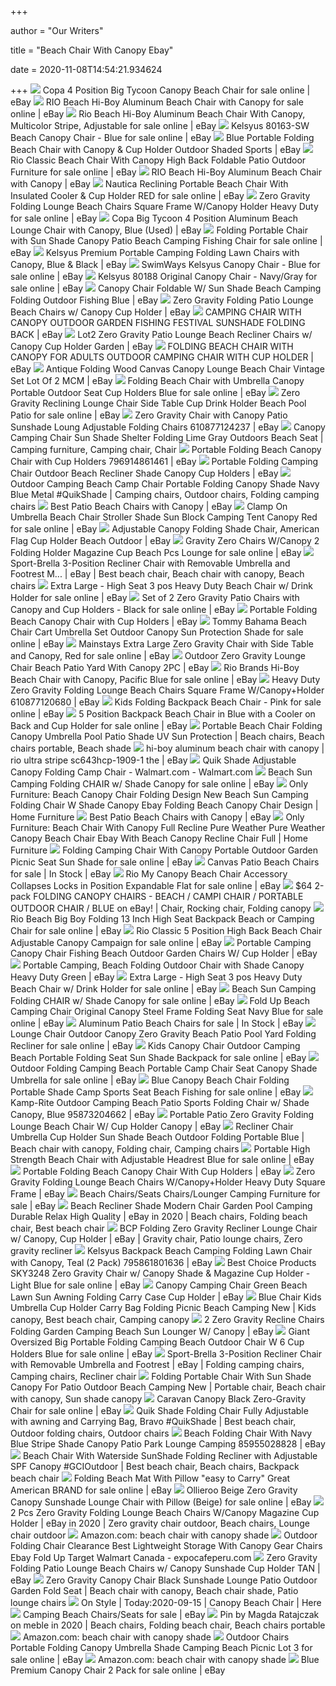 +++
        
author = "Our Writers"
        
title = "Beach Chair With Canopy Ebay"
        
date = 2020-11-08T14:54:21.934624
        
+++
[ ![](https://i.ebayimg.com/images/g/DtQAAOSwbR9e58Pk/s-l640.jpg)](https://i.ebayimg.com/images/g/DtQAAOSwbR9e58Pk/s-l640.jpg) Copa 4 Position Big Tycoon Canopy Beach Chair for sale online | eBay
[ ![](https://i.ebayimg.com/images/g/8X8AAOSwgaZen1Lm/s-l640.jpg)](https://i.ebayimg.com/images/g/8X8AAOSwgaZen1Lm/s-l640.jpg) RIO Beach Hi-Boy Aluminum Beach Chair with Canopy for sale online | eBay
[ ![](https://i.ebayimg.com/images/g/IigAAOSwbsta-wb8/s-l640.jpg)](https://i.ebayimg.com/images/g/IigAAOSwbsta-wb8/s-l640.jpg) Rio Beach Hi-Boy Aluminum Beach Chair With Canopy, Multicolor Stripe,  Adjustable for sale online | eBay
[ ![](https://i.ebayimg.com/images/g/SlQAAOSwdJlfV54l/s-l640.jpg)](https://i.ebayimg.com/images/g/SlQAAOSwdJlfV54l/s-l640.jpg) Kelsyus 80163-SW Beach Canopy Chair - Blue for sale online | eBay
[ ![](https://i.ebayimg.com/images/g/ZtYAAOSwhEtez~PZ/s-l300.jpg)](https://i.ebayimg.com/images/g/ZtYAAOSwhEtez~PZ/s-l300.jpg) Blue Portable Folding Beach Chair with Canopy & Cup Holder Outdoor Shaded  Sports | eBay
[ ![](https://i.ebayimg.com/00/s/NTgwWDU4MA==/z/YJYAAOSw36tdRHiH/$_57.JPG?set_id=8800005007)](https://i.ebayimg.com/00/s/NTgwWDU4MA==/z/YJYAAOSw36tdRHiH/$_57.JPG?set_id=8800005007) Rio Classic Beach Chair With Canopy High Back Foldable Patio Outdoor  Furniture for sale online | eBay
[ ![](https://i.ebayimg.com/images/g/xCYAAOSwLOlfdtJW/s-l300.png)](https://i.ebayimg.com/images/g/xCYAAOSwLOlfdtJW/s-l300.png) RIO Beach Hi-Boy Aluminum Beach Chair with Canopy | eBay
[ ![](https://i.ebayimg.com/images/g/Ms8AAOSw0otfH~Sb/s-l640.png)](https://i.ebayimg.com/images/g/Ms8AAOSw0otfH~Sb/s-l640.png) Nautica Reclining Portable Beach Chair With Insulated Cooler & Cup Holder  RED for sale online | eBay
[ ![](https://i.ebayimg.com/images/g/JEkAAOSwPf5fPyx7/s-l640.jpg)](https://i.ebayimg.com/images/g/JEkAAOSwPf5fPyx7/s-l640.jpg) Zero Gravity Folding Lounge Beach Chairs Square Frame W/Canopy Holder Heavy  Duty for sale online | eBay
[ ![](https://i.ebayimg.com/images/g/FKoAAOSwqjBe8632/s-l300.jpg)](https://i.ebayimg.com/images/g/FKoAAOSwqjBe8632/s-l300.jpg) Copa Big Tycoon 4 Position Aluminum Beach Lounge Chair with Canopy, Blue  (Used) | eBay
[ ![](https://i.ebayimg.com/images/g/x4EAAOSwz~heov~t/s-l640.jpg)](https://i.ebayimg.com/images/g/x4EAAOSwz~heov~t/s-l640.jpg) Folding Portable Chair with Sun Shade Canopy Patio Beach Camping Fishing  Chair for sale online | eBay
[ ![](https://i.ebayimg.com/images/g/aloAAOSwKFNeF~B7/s-l300.jpg)](https://i.ebayimg.com/images/g/aloAAOSwKFNeF~B7/s-l300.jpg) Kelsyus Premium Portable Camping Folding Lawn Chairs with Canopy, Blue &  Black | eBay
[ ![](https://i.ebayimg.com/images/g/bsUAAOSwv3teTA1h/s-l640.jpg)](https://i.ebayimg.com/images/g/bsUAAOSwv3teTA1h/s-l640.jpg) SwimWays Kelsyus Canopy Chair - Blue for sale online | eBay
[ ![](https://i.ebayimg.com/images/g/5iUAAOSw~xlaul1r/s-l640.jpg)](https://i.ebayimg.com/images/g/5iUAAOSw~xlaul1r/s-l640.jpg) Kelsyus 80188 Original Canopy Chair - Navy/Gray for sale online | eBay
[ ![](https://i.ebayimg.com/images/g/jBoAAOSwRH5e~iOz/s-l300.jpg)](https://i.ebayimg.com/images/g/jBoAAOSwRH5e~iOz/s-l300.jpg) Canopy Chair Foldable W/ Sun Shade Beach Camping Folding Outdoor Fishing  Blue | eBay
[ ![](https://i.ebayimg.com/images/g/5rcAAOSwZ1ZepopS/s-l300.jpg)](https://i.ebayimg.com/images/g/5rcAAOSwZ1ZepopS/s-l300.jpg) Zero Gravity Folding Patio Lounge Beach Chairs w/ Canopy Cup Holder | eBay
[ ![](https://i.ebayimg.com/images/g/7WYAAOSw56Re8x3c/s-l300.jpg)](https://i.ebayimg.com/images/g/7WYAAOSw56Re8x3c/s-l300.jpg) CAMPING CHAIR WITH CANOPY OUTDOOR GARDEN FISHING FESTIVAL SUNSHADE FOLDING  BACK | eBay
[ ![](https://i.ebayimg.com/images/g/AxMAAOSwOL9epqE0/s-l300.jpg)](https://i.ebayimg.com/images/g/AxMAAOSwOL9epqE0/s-l300.jpg) Lot2 Zero Gravity Patio Lounge Beach Recliner Chairs w/ Canopy Cup Holder  Garden | eBay
[ ![](https://i.ebayimg.com/images/g/H5sAAOSw6atfUWFR/s-l300.png)](https://i.ebayimg.com/images/g/H5sAAOSw6atfUWFR/s-l300.png) FOLDING BEACH CHAIR WITH CANOPY FOR ADULTS OUTDOOR CAMPING CHAIR WITH CUP  HOLDER | eBay
[ ![](https://i.ebayimg.com/images/g/fVsAAOSw0dpdadzv/s-l400.jpg)](https://i.ebayimg.com/images/g/fVsAAOSw0dpdadzv/s-l400.jpg) Antique Folding Wood Canvas Canopy Lounge Beach Chair Vintage Set Lot Of 2  MCM | eBay
[ ![](https://i.ebayimg.com/images/g/6lAAAOSw6j9esSYO/s-l640.jpg)](https://i.ebayimg.com/images/g/6lAAAOSw6j9esSYO/s-l640.jpg) Folding Beach Chair with Umbrella Canopy Portable Outdoor Seat Cup Holders  Blue for sale online | eBay
[ ![](https://i.ebayimg.com/images/g/NHcAAOSwX2xevKc~/s-l640.jpg)](https://i.ebayimg.com/images/g/NHcAAOSwX2xevKc~/s-l640.jpg) Zero Gravity Reclining Lounge Chair Side Table Cup Drink Holder Beach Pool  Patio for sale online | eBay
[ ![](https://us-tp.s3.amazonaws.com/SH0047/191025/I19102500896/Description_08806b53-15a6-4508-9d14-1a1163b294a7.jpg)](https://us-tp.s3.amazonaws.com/SH0047/191025/I19102500896/Description_08806b53-15a6-4508-9d14-1a1163b294a7.jpg) Zero Gravity Chair with Canopy Patio Sunshade Loung Adjustable Folding  Chairs 610877124237 | eBay
[ ![](https://i.pinimg.com/originals/c6/2f/6e/c62f6e1858c5ae29757b04c06a7cf5de.jpg)](https://i.pinimg.com/originals/c6/2f/6e/c62f6e1858c5ae29757b04c06a7cf5de.jpg) Canopy Camping Chair Sun Shade Shelter Folding Lime Gray Outdoors Beach Seat  | Camping furniture, Camping chair, Chair
[ ![](https://i.ebayimg.com/images/g/ZUgAAOSwebhd7a~v/s-l300.jpg)](https://i.ebayimg.com/images/g/ZUgAAOSwebhd7a~v/s-l300.jpg) Portable Folding Beach Canopy Chair with Cup Holders 796914861461 | eBay
[ ![](https://i.ebayimg.com/images/g/zQsAAOSwUjJe50pv/s-l300.jpg)](https://i.ebayimg.com/images/g/zQsAAOSwUjJe50pv/s-l300.jpg) Portable Folding Camping Chair Outdoor Beach Recliner Shade Canopy Cup  Holders | eBay
[ ![](https://i.pinimg.com/originals/4e/47/93/4e47932ee8bbb52022f3a0838d118769.jpg)](https://i.pinimg.com/originals/4e/47/93/4e47932ee8bbb52022f3a0838d118769.jpg) Outdoor Camping Beach Camp Chair Portable Folding Canopy Shade Navy Blue  Metal #QuikShade | Camping chairs, Outdoor chairs, Folding camping chairs
[ ![](https://i.ebayimg.com/images/g/wrkAAOSwHphcUVWF/s-l300.jpg)](https://i.ebayimg.com/images/g/wrkAAOSwHphcUVWF/s-l300.jpg) Best Patio Beach Chairs with Canopy | eBay
[ ![](https://i.ebayimg.com/images/g/BL8AAOSwbLVfN5nq/s-l640.jpg)](https://i.ebayimg.com/images/g/BL8AAOSwbLVfN5nq/s-l640.jpg) Clamp On Umbrella Beach Chair Stroller Shade Sun Block Camping Tent Canopy  Red for sale online | eBay
[ ![](https://i.ebayimg.com/images/g/HwwAAOSw6EtfGXGM/s-l300.jpg)](https://i.ebayimg.com/images/g/HwwAAOSw6EtfGXGM/s-l300.jpg) Adjustable Canopy Folding Shade Chair, American Flag Cup Holder Beach  Outdoor | eBay
[ ![](https://i.ebayimg.com/images/g/HBgAAOSwuytepmwi/s-l640.jpg)](https://i.ebayimg.com/images/g/HBgAAOSwuytepmwi/s-l640.jpg) Gravity Zero Chairs W/Canopy 2 Folding Holder Magazine Cup Beach Pcs Lounge  for sale online | eBay
[ ![](https://i.pinimg.com/originals/13/ea/b8/13eab814455de8248f7a44fc5f9d9a2c.png)](https://i.pinimg.com/originals/13/ea/b8/13eab814455de8248f7a44fc5f9d9a2c.png) Sport-Brella 3-Position Recliner Chair with Removable Umbrella and Footrest  M... | eBay | Best beach chair, Beach chair with canopy, Beach chairs
[ ![](https://i.ebayimg.com/images/g/FYYAAOSwYURfBnIz/s-l1600.jpg)](https://i.ebayimg.com/images/g/FYYAAOSwYURfBnIz/s-l1600.jpg) Extra Large - High Seat 3 pos Heavy Duty Beach Chair w/ Drink Holder for  sale online | eBay
[ ![](https://i.ebayimg.com/images/g/1MQAAOSw8rNepnD~/s-l640.jpg)](https://i.ebayimg.com/images/g/1MQAAOSw8rNepnD~/s-l640.jpg) Set of 2 Zero Gravity Patio Chairs with Canopy and Cup Holders - Black for  sale online | eBay
[ ![](https://i.ebayimg.com/images/g/LrMAAOSwOKNevsHr/s-l300.png)](https://i.ebayimg.com/images/g/LrMAAOSwOKNevsHr/s-l300.png) Portable Folding Beach Canopy Chair with Cup Holders | eBay
[ ![](https://i.ebayimg.com/images/g/MqkAAOSwj6VfCMw1/s-l640.jpg)](https://i.ebayimg.com/images/g/MqkAAOSwj6VfCMw1/s-l640.jpg) Tommy Bahama Beach Chair Cart Umbrella Set Outdoor Canopy Sun Protection  Shade for sale online | eBay
[ ![](https://i.ebayimg.com/images/g/sNMAAOSweyZfITp5/s-l640.jpg)](https://i.ebayimg.com/images/g/sNMAAOSweyZfITp5/s-l640.jpg) Mainstays Extra Large Zero Gravity Chair with Side Table and Canopy, Red  for sale online | eBay
[ ![](https://i.ebayimg.com/images/g/~dcAAOSwbzpdJU~r/s-l300.jpg)](https://i.ebayimg.com/images/g/~dcAAOSwbzpdJU~r/s-l300.jpg) Outdoor Zero Gravity Lounge Chair Beach Patio Yard With Canopy 2PC | eBay
[ ![](https://i.ebayimg.com/images/g/GUkAAOSwnLdWqqQ4/s-l640.jpg)](https://i.ebayimg.com/images/g/GUkAAOSwnLdWqqQ4/s-l640.jpg) Rio Brands Hi-Boy Beach Chair with Canopy, Pacific Blue for sale online |  eBay
[ ![](https://i.ebayimg.com/images/g/WaMAAOSwQcpe4xqy/s-l300.jpg)](https://i.ebayimg.com/images/g/WaMAAOSwQcpe4xqy/s-l300.jpg) Heavy Duty Zero Gravity Folding Lounge Beach Chairs Square Frame W/Canopy+Holder  610877120680 | eBay
[ ![](https://i.ebayimg.com/images/g/-4QAAOSwAUBeGGDt/s-l640.jpg)](https://i.ebayimg.com/images/g/-4QAAOSwAUBeGGDt/s-l640.jpg) Kids Folding Backpack Beach Chair - Pink for sale online | eBay
[ ![](https://i.ebayimg.com/images/g/pZwAAOSwKHNe9Cwo/s-l640.png)](https://i.ebayimg.com/images/g/pZwAAOSwKHNe9Cwo/s-l640.png) 5 Position Backpack Beach Chair in Blue with a Cooler on Back and Cup  Holder for sale online | eBay
[ ![](https://i.pinimg.com/originals/7a/07/99/7a07990892b53d7ecd452bcb82f544d2.jpg)](https://i.pinimg.com/originals/7a/07/99/7a07990892b53d7ecd452bcb82f544d2.jpg) Portable Beach Chair Folding Canopy Umbrella Pool Patio Shade UV Sun  Protection | Beach chairs, Beach chairs portable, Beach shade
[ ![](https://i.ebayimg.com/images/g/5-oAAOSwJytdS6Rw/s-l300.jpg)](https://i.ebayimg.com/images/g/5-oAAOSwJytdS6Rw/s-l300.jpg) hi-boy aluminum beach chair with canopy | rio ultra stripe sc643hcp-1909-1  the | eBay
[ ![](https://i5.walmartimages.com/asr/71284c97-c0f6-41dd-a5e5-f263e44a5a32_1.21f2f16e8dd9127b32bdc9f728985eda.jpeg)](https://i5.walmartimages.com/asr/71284c97-c0f6-41dd-a5e5-f263e44a5a32_1.21f2f16e8dd9127b32bdc9f728985eda.jpeg) Quik Shade Adjustable Canopy Folding Camp Chair - Walmart.com - Walmart.com
[ ![](https://i.ebayimg.com/images/g/M1IAAOSwdCdfaH78/s-l640.jpg)](https://i.ebayimg.com/images/g/M1IAAOSwdCdfaH78/s-l640.jpg) Beach Sun Camping Folding CHAIR w/ Shade Canopy for sale online | eBay
[ ![](https://wtsenates.info/wp-content/uploads/2020/06/Beach-Canopy-Chair-Folding-Design-new-beach-sun-camping-folding-chair-w-shade-canopy-ebay-Folding-Beach-Canopy-Chair-Design-.jpg)](https://wtsenates.info/wp-content/uploads/2020/06/Beach-Canopy-Chair-Folding-Design-new-beach-sun-camping-folding-chair-w-shade-canopy-ebay-Folding-Beach-Canopy-Chair-Design-.jpg) Only Furniture: Beach Canopy Chair Folding Design New Beach Sun Camping Folding  Chair W Shade Canopy Ebay Folding Beach Canopy Chair Design | Home Furniture
[ ![](https://i.ebayimg.com/images/g/tPoAAOSwbu1cYpb1/s-l300.jpg)](https://i.ebayimg.com/images/g/tPoAAOSwbu1cYpb1/s-l300.jpg) Best Patio Beach Chairs with Canopy | eBay
[ ![](https://wtsenates.info/wp-content/uploads/2020/06/Beach-Chair-With-Canopy-Full-Recline-pure-weather-pure-weather-canopy-beach-chair-ebay-With-Beach-Canopy-Recline-Chair-Full-.jpg)](https://wtsenates.info/wp-content/uploads/2020/06/Beach-Chair-With-Canopy-Full-Recline-pure-weather-pure-weather-canopy-beach-chair-ebay-With-Beach-Canopy-Recline-Chair-Full-.jpg) Only Furniture: Beach Chair With Canopy Full Recline Pure Weather Pure  Weather Canopy Beach Chair Ebay With Beach Canopy Recline Chair Full | Home  Furniture
[ ![](https://i.ebayimg.com/images/g/q04AAOSwGCxfmcCo/s-l225.jpg)](https://i.ebayimg.com/images/g/q04AAOSwGCxfmcCo/s-l225.jpg) Folding Camping Chair With Canopy Portable Outdoor Garden Picnic Seat Sun  Shade for sale online | eBay
[ ![](https://i.ebayimg.com/thumbs/images/g/8uYAAOSw0aNfbfJ0/s-l225.jpg)](https://i.ebayimg.com/thumbs/images/g/8uYAAOSw0aNfbfJ0/s-l225.jpg) Canvas Patio Beach Chairs for sale | In Stock | eBay
[ ![](https://i.ebayimg.com/images/g/USkAAOSwOF9fNLKH/s-l640.png)](https://i.ebayimg.com/images/g/USkAAOSwOF9fNLKH/s-l640.png) Rio My Canopy Beach Chair Accessory Collapses Locks in Position Expandable  Flat for sale online | eBay
[ ![](https://i.pinimg.com/originals/be/60/ae/be60aef6e7d7b6dde5181411ec3f959e.jpg)](https://i.pinimg.com/originals/be/60/ae/be60aef6e7d7b6dde5181411ec3f959e.jpg) $64 2-pack FOLDING CANOPY CHAIRS - BEACH / CAMPI CHAIR / PORTABLE OUTDOOR  CHAIR / BLUE on eBay! | Chair, Rocking chair, Folding canopy
[ ![](https://i.ebayimg.com/images/g/7mkAAOSwiChfbPa7/s-l640.jpg)](https://i.ebayimg.com/images/g/7mkAAOSwiChfbPa7/s-l640.jpg) Rio Beach Big Boy Folding 13 Inch High Seat Backpack Beach or Camping Chair  for sale online | eBay
[ ![](https://i.ebayimg.com/images/g/4fQAAOSwJNpdRHp7/s-l640.jpg)](https://i.ebayimg.com/images/g/4fQAAOSwJNpdRHp7/s-l640.jpg) Rio Classic 5 Position High Back Beach Chair Adjustable Canopy Campaign for  sale online | eBay
[ ![](https://i.ebayimg.com/images/g/h~wAAOSw-NhfO5IG/s-l300.jpg)](https://i.ebayimg.com/images/g/h~wAAOSw-NhfO5IG/s-l300.jpg) Portable Camping Canopy Chair Fishing Beach Outdoor Garden Chairs W/ Cup  Holder | eBay
[ ![](https://i.ebayimg.com/images/g/XUMAAOSwq39fdQ29/s-l300.jpg)](https://i.ebayimg.com/images/g/XUMAAOSwq39fdQ29/s-l300.jpg) Portable Camping, Beach Folding Outdoor Chair with Shade Canopy Heavy Duty  Green | eBay
[ ![](https://i.ebayimg.com/images/g/wKgAAOSwGfZfBnIz/s-l640.jpg)](https://i.ebayimg.com/images/g/wKgAAOSwGfZfBnIz/s-l640.jpg) Extra Large - High Seat 3 pos Heavy Duty Beach Chair w/ Drink Holder for  sale online | eBay
[ ![](https://i.ebayimg.com/thumbs/images/g/3IcAAOSwpFNevMhY/s-l200.jpg)](https://i.ebayimg.com/thumbs/images/g/3IcAAOSwpFNevMhY/s-l200.jpg) Beach Sun Camping Folding CHAIR w/ Shade Canopy for sale online | eBay
[ ![](https://i.ebayimg.com/images/g/YXkAAOSw69desiMA/s-l640.jpg)](https://i.ebayimg.com/images/g/YXkAAOSw69desiMA/s-l640.jpg) Fold Up Beach Camping Chair Original Canopy Steel Frame Folding Seat Navy  Blue for sale online | eBay
[ ![](https://i.ebayimg.com/thumbs/images/g/DmUAAOSwLDBeUoQk/s-l225.jpg)](https://i.ebayimg.com/thumbs/images/g/DmUAAOSwLDBeUoQk/s-l225.jpg) Aluminum Patio Beach Chairs for sale | In Stock | eBay
[ ![](https://i.ebayimg.com/images/g/TM0AAOSwtdtd1jsO/s-l640.jpg)](https://i.ebayimg.com/images/g/TM0AAOSwtdtd1jsO/s-l640.jpg) Lounge Chair Outdoor Canopy Zero Gravity Beach Patio Pool Yard Folding  Recliner for sale online | eBay
[ ![](https://i.ebayimg.com/images/g/l2gAAOSwqA1e7PEr/s-l640.jpg)](https://i.ebayimg.com/images/g/l2gAAOSwqA1e7PEr/s-l640.jpg) Kids Canopy Chair Outdoor Camping Beach Portable Folding Seat Sun Shade  Backpack for sale online | eBay
[ ![](https://i.ebayimg.com/images/g/h80AAOSwy09euiKq/s-l640.jpg)](https://i.ebayimg.com/images/g/h80AAOSwy09euiKq/s-l640.jpg) Outdoor Folding Camping Beach Portable Camp Chair Seat Canopy Shade Umbrella  for sale online | eBay
[ ![](https://i.ebayimg.com/images/g/CbkAAOSwhktdQ2nY/s-l640.jpg)](https://i.ebayimg.com/images/g/CbkAAOSwhktdQ2nY/s-l640.jpg) Blue Canopy Beach Chair Folding Portable Shade Camp Sports Seat Beach  Fishing for sale online | eBay
[ ![](https://i.ebayimg.com/images/g/84MAAOSwUfhe0UG4/s-l300.jpg)](https://i.ebayimg.com/images/g/84MAAOSwUfhe0UG4/s-l300.jpg) Kamp-Rite Outdoor Camping Beach Patio Sports Folding Chair w/ Shade Canopy,  Blue 95873204662 | eBay
[ ![](https://i.ebayimg.com/images/g/VhQAAOSw25dfGYQw/s-l300.jpg)](https://i.ebayimg.com/images/g/VhQAAOSw25dfGYQw/s-l300.jpg) Portable Patio Zero Gravity Folding Lounge Beach Chair W/ Cup Holder Canopy  | eBay
[ ![](https://i.pinimg.com/originals/15/03/99/1503993718fd7e3e575fe047d4f08b58.jpg)](https://i.pinimg.com/originals/15/03/99/1503993718fd7e3e575fe047d4f08b58.jpg) Recliner Chair Umbrella Cup Holder Sun Shade Beach Outdoor Folding Portable  Blue | Beach chair with canopy, Folding chair, Camping chairs
[ ![](https://i.ebayimg.com/images/g/GPQAAOSwMoldDeul/s-l640.png)](https://i.ebayimg.com/images/g/GPQAAOSwMoldDeul/s-l640.png) Portable High Strength Beach Chair with Adjustable Headrest Blue for sale  online | eBay
[ ![](https://i.ebayimg.com/images/g/9VAAAOSwTzhfGCDx/s-l300.jpg)](https://i.ebayimg.com/images/g/9VAAAOSwTzhfGCDx/s-l300.jpg) Portable Folding Beach Canopy Chair With Cup Holders | eBay
[ ![](https://i.ebayimg.com/images/g/5e4AAOSwETxebiOL/s-l300.jpg)](https://i.ebayimg.com/images/g/5e4AAOSwETxebiOL/s-l300.jpg) Zero Gravity Folding Lounge Beach Chairs W/Canopy+Holder Heavy Duty Square  Frame | eBay
[ ![](https://i.ebayimg.com/thumbs/images/g/YAMAAOSwaOZdNGd0/s-l225.jpg)](https://i.ebayimg.com/thumbs/images/g/YAMAAOSwaOZdNGd0/s-l225.jpg) Beach Chairs/Seats Chairs/Lounger Camping Furniture for sale | eBay
[ ![](https://i.pinimg.com/474x/26/0b/b0/260bb0040972b536bffcba803b24947f.jpg)](https://i.pinimg.com/474x/26/0b/b0/260bb0040972b536bffcba803b24947f.jpg) Beach Recliner Shade Modern Chair Garden Pool Camping Durable Relax High  Quality | eBay in 2020 | Beach chairs, Folding beach chair, Best beach chair
[ ![](https://i.pinimg.com/originals/f7/4f/22/f74f2203881f91ccfcd889d1ebf5dba8.png)](https://i.pinimg.com/originals/f7/4f/22/f74f2203881f91ccfcd889d1ebf5dba8.png) BCP Folding Zero Gravity Recliner Lounge Chair w/ Canopy, Cup Holder | eBay  | Gravity chair, Patio lounge chairs, Zero gravity recliner
[ ![](https://i.ebayimg.com/images/g/9iwAAOSwaKZe4An1/s-l300.jpg)](https://i.ebayimg.com/images/g/9iwAAOSwaKZe4An1/s-l300.jpg) Kelsyus Backpack Beach Camping Folding Lawn Chair with Canopy, Teal (2  Pack) 795861801636 | eBay
[ ![](https://i.ebayimg.com/images/g/RjQAAOSwHJZff8CM/s-l640.jpg)](https://i.ebayimg.com/images/g/RjQAAOSwHJZff8CM/s-l640.jpg) Best Choice Products SKY3248 Zero Gravity Chair w/ Canopy Shade & Magazine  Cup Holder - Light Blue for sale online | eBay
[ ![](https://i.ebayimg.com/images/g/i~8AAOSw0LhcSOMC/s-l300.jpg)](https://i.ebayimg.com/images/g/i~8AAOSw0LhcSOMC/s-l300.jpg) Canopy Camping Chair Green Beach Lawn Sun Awning Folding Carry Case Cup  Holder | eBay
[ ![](https://i.pinimg.com/originals/f5/ea/8a/f5ea8a49553574bb5d620913d0d1b622.jpg)](https://i.pinimg.com/originals/f5/ea/8a/f5ea8a49553574bb5d620913d0d1b622.jpg) Blue Chair Kids Umbrella Cup Holder Carry Bag Folding Picnic Beach Camping  New | Kids canopy, Best beach chair, Camping canopy
[ ![](https://i.ebayimg.com/images/g/JrUAAOSw8ENdB2MM/s-l300.jpg)](https://i.ebayimg.com/images/g/JrUAAOSw8ENdB2MM/s-l300.jpg) 2 Zero Gravity Recline Chairs Folding Garden Camping Beach Sun Lounger W/ Canopy | eBay
[ ![](https://i.ebayimg.com/images/g/aN0AAOSwuFJe~qcH/s-l640.jpg)](https://i.ebayimg.com/images/g/aN0AAOSwuFJe~qcH/s-l640.jpg) Giant Oversized Big Portable Folding Camping Beach Outdoor Chair W 6 Cup  Holders Blue for sale online | eBay
[ ![](https://i.pinimg.com/originals/cd/d5/1f/cdd51f64508e20fef1f5ee25a2187338.png)](https://i.pinimg.com/originals/cd/d5/1f/cdd51f64508e20fef1f5ee25a2187338.png) Sport-Brella 3-Position Recliner Chair with Removable Umbrella and Footrest  | eBay | Folding camping chairs, Camping chairs, Recliner chair
[ ![](https://i.pinimg.com/564x/ee/ee/2b/eeee2bb7551ffdf0007e62bb694e9cdd.jpg)](https://i.pinimg.com/564x/ee/ee/2b/eeee2bb7551ffdf0007e62bb694e9cdd.jpg) Folding Portable Chair With Sun Shade Canopy For Patio Outdoor Beach  Camping New | Portable chair, Beach chair with canopy, Sun shade canopy
[ ![](https://i.ebayimg.com/images/g/XKYAAOSwaW1d8Mmu/s-l1600.jpg)](https://i.ebayimg.com/images/g/XKYAAOSwaW1d8Mmu/s-l1600.jpg) Caravan Canopy Black Zero-Gravity Chair for sale online | eBay
[ ![](https://i.pinimg.com/originals/77/81/8e/77818e93ef208dad236e1bad494811bd.jpg)](https://i.pinimg.com/originals/77/81/8e/77818e93ef208dad236e1bad494811bd.jpg) Quik Shade Folding Chair Fully Adjustable with awning and Carrying Bag,  Bravo #QuikShade | Best beach chair, Outdoor folding chairs, Outdoor chairs
[ ![](https://i.ebayimg.com/images/g/3dEAAOSwORtbL49v/s-l300.jpg)](https://i.ebayimg.com/images/g/3dEAAOSwORtbL49v/s-l300.jpg) Beach Folding Chair With Navy Blue Stripe Shade Canopy Patio Park Lounge  Camping 85955028828 | eBay
[ ![](https://i.pinimg.com/474x/30/14/75/30147585a666778062ab3e40ae9c10e3.jpg)](https://i.pinimg.com/474x/30/14/75/30147585a666778062ab3e40ae9c10e3.jpg) Beach Chair With Waterside SunShade Folding Recliner with Adjustable SPF  Canopy #GCIOutdoor | Best beach chair, Beach chairs, Backpack beach chair
[ ![](https://i.ebayimg.com/images/g/AV4AAOSwfHVbPgLv/s-l640.jpg)](https://i.ebayimg.com/images/g/AV4AAOSwfHVbPgLv/s-l640.jpg) Folding Beach Mat With Pillow "easy to Carry" Great American BRAND for sale  online | eBay
[ ![](https://i.ebayimg.com/images/g/KVwAAOSwYO5cus~A/s-l640.jpg)](https://i.ebayimg.com/images/g/KVwAAOSwYO5cus~A/s-l640.jpg) Ollieroo Beige Zero Gravity Canopy Sunshade Lounge Chair with Pillow  (Beige) for sale online | eBay
[ ![](https://i.pinimg.com/originals/73/9f/61/739f618fa12a51b7aab2b8f3f3572214.jpg)](https://i.pinimg.com/originals/73/9f/61/739f618fa12a51b7aab2b8f3f3572214.jpg) 2 Pcs Zero Gravity Folding Lounge Beach Chairs W/Canopy Magazine Cup Holder  | eBay in 2020 | Zero gravity chair outdoor, Beach chairs, Lounge chair  outdoor
[ ![](https://m.media-amazon.com/images/I/71r0UeyThAL._AC_UY218_.jpg)](https://m.media-amazon.com/images/I/71r0UeyThAL._AC_UY218_.jpg) Amazon.com: beach chair with canopy shade
[ ![](https://www.expocafeperu.com/w/2020/02/outdoor-folding-chair-clearance-best-lightweight-outdoor-folding-chair-outdoor-folding-chair-storage-best-outdoor-folding-chair-with-canopy.jpg)](https://www.expocafeperu.com/w/2020/02/outdoor-folding-chair-clearance-best-lightweight-outdoor-folding-chair-outdoor-folding-chair-storage-best-outdoor-folding-chair-with-canopy.jpg) Outdoor Folding Chair Clearance Best Lightweight Storage With Canopy Gear Chairs  Ebay Fold Up Target Walmart Canada - expocafeperu.com
[ ![](https://i.ebayimg.com/images/g/hocAAOSw~y5epyS9/s-l300.jpg)](https://i.ebayimg.com/images/g/hocAAOSw~y5epyS9/s-l300.jpg) Zero Gravity Folding Patio Lounge Beach Chairs w/ Canopy Sunshade Cup  Holder TAN | eBay
[ ![](https://i.pinimg.com/originals/b3/60/9d/b3609d5ff3128bfa01bd1cb5cf17c8b4.jpg)](https://i.pinimg.com/originals/b3/60/9d/b3609d5ff3128bfa01bd1cb5cf17c8b4.jpg) Zero Gravity Canopy Chair Black Sunshade Lounge Patio Outdoor Garden Fold  Seat | Beach chair with canopy, Beach chair shade, Patio lounge chairs
[ ![](https://images.hayneedle.com/mgen/options:JGRC073_15_Coral.jpg?is=1000,1000,0xffffff)](https://images.hayneedle.com/mgen/options:JGRC073_15_Coral.jpg?is=1000,1000,0xffffff) On Style | Today:2020-09-15 | Canopy Beach Chair | Here
[ ![](https://i.ebayimg.com/thumbs/images/g/5SIAAOSwH3ddNIRa/s-l225.jpg)](https://i.ebayimg.com/thumbs/images/g/5SIAAOSwH3ddNIRa/s-l225.jpg) Camping Beach Chairs/Seats for sale | eBay
[ ![](https://i.pinimg.com/originals/f7/c1/5e/f7c15ee86019e565fff1155580741aeb.jpg)](https://i.pinimg.com/originals/f7/c1/5e/f7c15ee86019e565fff1155580741aeb.jpg) Pin by Magda Ratajczak on meble in 2020 | Beach chairs, Folding beach chair,  Beach chairs portable
[ ![](https://m.media-amazon.com/images/I/41HxN1-kFdL._SS400_.jpg)](https://m.media-amazon.com/images/I/41HxN1-kFdL._SS400_.jpg) Amazon.com: beach chair with canopy shade
[ ![](https://i.ebayimg.com/images/g/MfAAAOSwmNtc2mxe/s-l640.png)](https://i.ebayimg.com/images/g/MfAAAOSwmNtc2mxe/s-l640.png) Outdoor Chairs Portable Folding Canopy Umbrella Shade Camping Beach Picnic  Lot 3 for sale online | eBay
[ ![](https://m.media-amazon.com/images/I/81waB14tabL._AC_UY218_.jpg)](https://m.media-amazon.com/images/I/81waB14tabL._AC_UY218_.jpg) Amazon.com: beach chair with canopy shade
[ ![](https://i.ebayimg.com/images/g/3AMAAOSw-btfGvFQ/s-l640.jpg)](https://i.ebayimg.com/images/g/3AMAAOSw-btfGvFQ/s-l640.jpg) Blue Premium Canopy Chair 2 Pack for sale online | eBay
